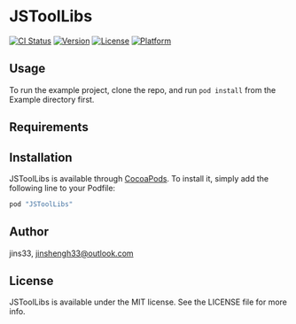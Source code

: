 # JSToolLibs

[![CI Status](http://img.shields.io/travis/jins33/JSToolLibs.svg?style=flat)](https://travis-ci.org/jins33/JSToolLibs)
[![Version](https://img.shields.io/cocoapods/v/JSToolLibs.svg?style=flat)](http://cocoapods.org/pods/JSToolLibs)
[![License](https://img.shields.io/cocoapods/l/JSToolLibs.svg?style=flat)](http://cocoapods.org/pods/JSToolLibs)
[![Platform](https://img.shields.io/cocoapods/p/JSToolLibs.svg?style=flat)](http://cocoapods.org/pods/JSToolLibs)

## Usage

To run the example project, clone the repo, and run `pod install` from the Example directory first.

## Requirements

## Installation

JSToolLibs is available through [CocoaPods](http://cocoapods.org). To install
it, simply add the following line to your Podfile:

```ruby
pod "JSToolLibs"
```

## Author

jins33, jinshengh33@outlook.com

## License

JSToolLibs is available under the MIT license. See the LICENSE file for more info.
